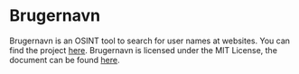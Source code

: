 # Brugernavn

Brugernavn is an OSINT tool to search for user names at websites.
You can find the project [here](https://edugit.org/pinguin/brugernavn).
Brugernavn is licensed under the MIT License, the document can be found [here](https://edugit.org/pinguin/brugernavn/-/blob/master/LICENSE).